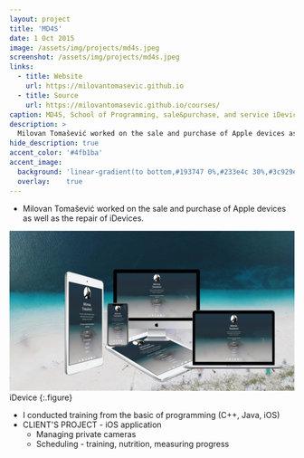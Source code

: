 ```yaml
---
layout: project
title: 'MD4S'
date: 1 Oct 2015
image: /assets/img/projects/md4s.jpeg
screenshot: /assets/img/projects/md4s.jpeg
links:
  - title: Website
    url: https://milovantomasevic.github.io
  - title: Source
    url: https://milovantomasevic.github.io/courses/
caption: MD4S, School of Programming, sale&purchase, and service iDevice 
description: >
  Milovan Tomašević worked on the sale and purchase of Apple devices as well as the repair of iDevices ...
hide_description: true
accent_color: '#4fb1ba'
accent_image:
  background: 'linear-gradient(to bottom,#193747 0%,#233e4c 30%,#3c929e 50%,#d5d5d4 70%,#cdccc8 100%)'
  overlay:    true
---
```


- Milovan Tomašević worked on the sale and purchase of Apple devices as well as the repair of iDevices.

![](/assets/img/projects/iDevice.jpeg)
iDevice
{:.figure}
- I conducted training from the basic of programming (C++, Java, iOS)
- CLIENT'S PROJECT - iOS application
	- Managing private cameras
	- Scheduling - training, nutrition, measuring progress